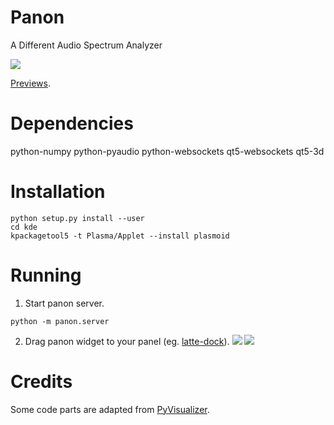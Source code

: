 # Panon

A Different Audio Spectrum Analyzer

![](../../wiki/plasmoid/preview.png)

[Previews](../../wiki/Previews).

Dependencies
==
python-numpy python-pyaudio python-websockets qt5-websockets qt5-3d 

Installation
===========
```
python setup.py install --user
cd kde
kpackagetool5 -t Plasma/Applet --install plasmoid
```

Running
===
1. Start panon server.
```
python -m panon.server
```
2. Drag panon widget to your panel (eg. [latte-dock](https://github.com/psifidotos/Latte-Dock)).
![](../../wiki/plasmoid/step1.png)
![](../../wiki/plasmoid/step2.png)

Credits
======
Some code parts are adapted from [PyVisualizer](https://github.com/ajalt/PyVisualizer).
